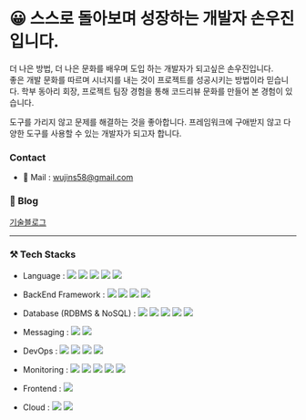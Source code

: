 # 😀 스스로 돌아보며 성장하는 개발자 손우진입니다. 

더 나은 방법, 더 나은 문화를 배우며 도입 하는 개발자가 되고싶은 손우진입니다.  
좋은 개발 문화를 따르며 시너지를 내는 것이 프로젝트를 성공시키는 방법이라 믿습니다. 학부 동아리 회장, 프로젝트 팀장 경험을 통해 코드리뷰 문화를 만들어 본 경험이 있습니다.  

도구를 가리지 않고 문제를 해결하는 것을 좋아합니다. 프레임워크에 구애받지 않고 다양한 도구를 사용할 수 있는 개발자가 되고자 합니다. 

### Contact
- 📧 Mail : 
<a href="mailto:wujins58@gmail.com" target="_blank">wujins58@gmail.com</a>

### 📔 Blog
[기술블로그](https://swj-techblog.vercel.app)

----

### ⚒ Tech Stacks
- Language : 
   <img src="https://img.shields.io/badge/java-007396?style=flat-square&logo=java&logoColor=white">
  <img src="https://img.shields.io/badge/Kotlin-7F52FF?style=flat-square&logo=Kotlin&logoColor=white"/>
  <img src="https://img.shields.io/badge/Python-3776AB?style=flat-square&logo=Python&logoColor=white"/>
  <img src="https://img.shields.io/badge/Javascript-F7DF1E?style=flat-square&logo=Javascript&logoColor=white"/>
  <img src="https://img.shields.io/badge/Typescript-3178C6?style=flat-square&logo=Typescript&logoColor=white"/>

- BackEnd Framework : 
  <img src="https://img.shields.io/badge/Spring-6DB33F?style=flat-square&logo=Spring&logoColor=white"/>
  <img src="https://img.shields.io/badge/Spring Boot-6DB33F?style=flat-square&logo=Spring Boot&logoColor=white"/>
  <img src="https://img.shields.io/badge/NestJS-E0234E?style=flat-square&logo=NestJS&logoColor=white"/>
  <img src="https://img.shields.io/badge/Express-000000?style=flat-square&logo=Express&logoColor=white"/>

- Database (RDBMS & NoSQL) : 
  <img src="https://img.shields.io/badge/Oracle-F80000?style=flat-square&logo=Oracle&logoColor=white"/>
  <img src="https://img.shields.io/badge/MySQL-4479A1?style=flat-square&logo=MySQL&logoColor=white"/>
  <img src="https://img.shields.io/badge/MongoDB-47A248?style=flat-square&logo=MongoDB&logoColor=white"/>
  <img src="https://img.shields.io/badge/PostgreSQL-4169E1?style=flat-square&logo=PostgreSQL&logoColor=white"/>
  <img src="https://img.shields.io/badge/Redis-DC382D?style=flat-square&logo=Redis&logoColor=white"/>

- Messaging : 
  <img src="https://img.shields.io/badge/Apache Kafka-231F20?style=flat-square&logo=Apache kafka&logoColor=white"/>
  <img src="https://img.shields.io/badge/RabbitMQ-FF6600?style=flat-square&logo=RabbitMQ&logoColor=white"/>

- DevOps : 
  <img src="https://img.shields.io/badge/Docker-2496ED?style=flat-square&logo=Docker&logoColor=white"/>
  <img src="https://img.shields.io/badge/jenkins-D24939?style=flat-square&logo=jenkins&logoColor=white"/>
  <img src="https://img.shields.io/badge/githubactions-2088FF?style=flat-square&logo=githubactions&logoColor=white"/>
  <img src="https://img.shields.io/badge/kubernetes-326CE5?style=flat-square&logo=kubernetes&logoColor=white"/>

- Monitoring :
  <img src="https://img.shields.io/badge/Prometheus-E6522C?style=flat-square&logo=Prometheus&logoColor=white"/>
  <img src="https://img.shields.io/badge/grafana-F46800?style=flat-square&logo=grafana&logoColor=white"/>
  <img src="https://img.shields.io/badge/logstash-005571?style=flat-square&logo=logstash&logoColor=white"/>
  <img src="https://img.shields.io/badge/elasticsearch-005571?style=flat-square&logo=elasticsearch&logoColor=white"/>
  <img src="https://img.shields.io/badge/kibana-005571?style=flat-square&logo=kibana&logoColor=white"/>

- Frontend : 
   <img src="https://img.shields.io/badge/next.js-000000?style=flat-square&logo=next.js&logoColor=white"/>
- Cloud : 
  <img src="https://img.shields.io/badge/Google Cloud-4285F4?style=flat-square&logo=Google Cloud&logoColor=white"/>
  <img src="https://img.shields.io/badge/Amazon AWS-232F3E?style=flat-square&logo=Amazon AWS&logoColor=white"/>
